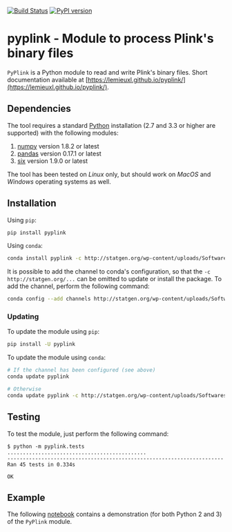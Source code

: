 [![Build Status](https://github.com/lemieuxl/pyplink/actions/workflows/pyplink-test.yml/badge.svg?branch=master)](https://github.com/lemieuxl/pyplink/actions)
[![PyPI version](https://badge.fury.io/py/pyplink.svg)](http://badge.fury.io/py/pyplink)


# pyplink - Module to process Plink's binary files

`PyPlink` is a Python module to read and write Plink's binary files. Short
documentation available at
[https://lemieuxl.github.io/pyplink/](https://lemieuxl.github.io/pyplink/).


## Dependencies

The tool requires a standard [Python](http://python.org/) installation (2.7 and
3.3 or higher are supported) with the following modules:

1. [numpy](http://www.numpy.org/) version 1.8.2 or latest
2. [pandas](http://pandas.pydata.org/) version 0.17.1 or latest
3. [six](https://pythonhosted.org/six/) version 1.9.0 or latest

The tool has been tested on *Linux* only, but should work on *MacOS* and
*Windows* operating systems as well.


## Installation

Using `pip`:

```bash
pip install pyplink
```

Using `conda`:

```bash
conda install pyplink -c http://statgen.org/wp-content/uploads/Softwares/pyplink
```

It is possible to add the channel to conda's configuration, so that the
`-c http://statgen.org/...` can be omitted to update or install the package.
To add the channel, perform the following command:

```bash
conda config --add channels http://statgen.org/wp-content/uploads/Softwares/pyplink
```


### Updating

To update the module using `pip`:

```bash
pip install -U pyplink
```

To update the module using `conda`:

```bash
# If the channel has been configured (see above)
conda update pyplink

# Otherwise
conda update pyplink -c http://statgen.org/wp-content/uploads/Softwares/pyplink
```


## Testing

To test the module, just perform the following command:

```console
$ python -m pyplink.tests
.............................................
----------------------------------------------------------------------
Ran 45 tests in 0.334s

OK
```


## Example

The following
[notebook](http://nbviewer.ipython.org/github/lemieuxl/pyplink/blob/master/demo/PyPlink%20Demo.ipynb)
contains a demonstration (for both Python 2 and 3) of the `PyPlink` module.
